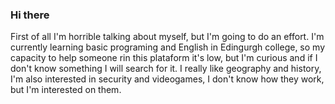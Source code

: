 ### Hi there 

First of all I'm horrible talking about myself, but I'm going to do an effort. I'm currently learning basic programing and English in Edingurgh college, so my capacity to help someone rin this plataform it's low, but I'm curious and if I don't know something I will search for it. I really like geography and history, I'm also interested in security and videogames, I don't know how they work, but I'm interested on them.
